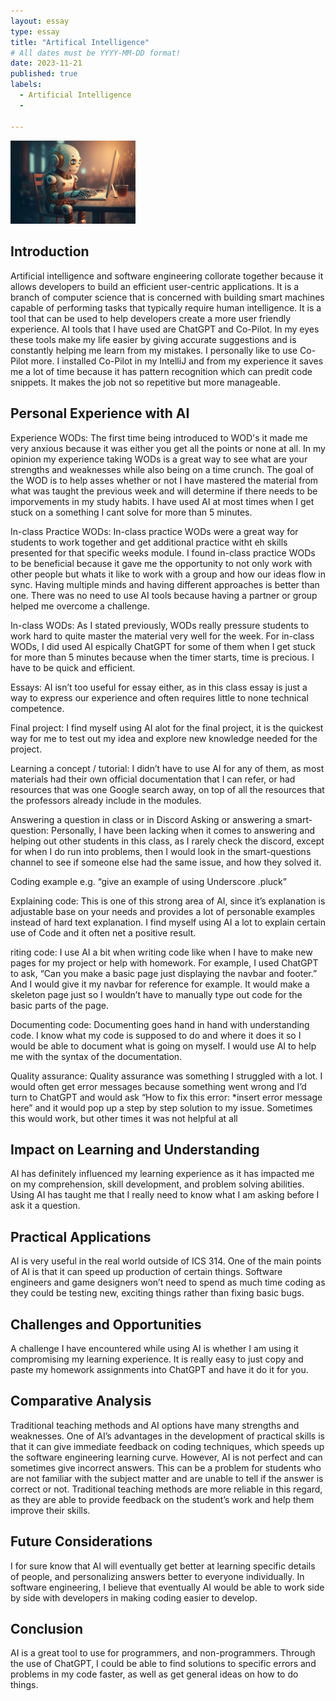 ```yaml
---
layout: essay
type: essay
title: "Artifical Intelligence"
# All dates must be YYYY-MM-DD format!
date: 2023-11-21
published: true
labels:
  - Artificial Intelligence
  - 

---
```


<img width="200px" class="rounded float-start pe-4" src="../img/robot.jpeg"  alt=""> 

## Introduction

Artificial intelligence and software engineering collorate together because it allows developers to build an efficient user-centric applications. It is a branch of computer science that is concerned with building smart machines capable of performing tasks that typically require human intelligence. It is a tool that can be used to help developers create a more user friendly experience. AI tools that I have used are ChatGPT and Co-Pilot. In my eyes these tools make my life easier by giving accurate suggestions and is constantly helping me learn from my mistakes. I personally like to use Co-Pilot more. I installed Co-Pilot in my IntelliJ and from my experience it saves me a lot of time because it has pattern recognition which can predit code snippets. It makes the job not so repetitive but more manageable. 

## Personal Experience with AI

Experience WODs: The first time being introduced to WOD's it made me very anxious because it was either you get all the points or none at all. In my opinion my experience taking WODs is a great way to see what are your strengths and weaknesses while also being on a time crunch. The goal of the WOD is to help asses whether or not I have mastered the material from what was taught the previous week and will determine if there needs to be imporvements in my study habits. I have used AI at most times when I get stuck on a something I cant solve for more than 5 minutes.

In-class Practice WODs: In-class practice WODs were a great way for students to work together and get additional practice witht eh skills presented for that specific weeks module. I found in-class practice WODs to be beneficial because it gave me the opportunity to not only work with other people but whats it like to work with a group and how our ideas flow in sync. Having multiple minds and having different approaches is better than one. There was no need to use AI tools because having a partner or group helped me overcome a challenge.

In-class WODs: As I stated previously, WODs really pressure students to work hard to quite master the material very well for the week. For in-class WODs, I did used AI espically ChatGPT for some of them when I get stuck for more than 5 minutes because when the timer starts, time is precious. I have to be quick and efficient.

Essays: AI isn’t too useful for essay either, as in this class essay is just a way to express our experience and often requires little to none technical competence.

Final project: I find myself using AI alot for the final project, it is the quickest way for me to test out my idea and explore new knowledge needed for the project.

Learning a concept / tutorial: I didn’t have to use AI for any of them, as most materials had their own official documentation that I can refer, or had resources that was one Google search away, on top of all the resources that the professors already include in the modules.

Answering a question in class or in Discord
Asking or answering a smart-question: Personally, I have been lacking when it comes to answering and helping out other students in this class, as I rarely check the discord, except for when I do run into problems, then I would look in the smart-questions channel to see if someone else had the same issue, and how they solved it.

Coding example e.g. “give an example of using Underscore .pluck”

Explaining code: This is one of this strong area of AI, since it’s explanation is adjustable base on your needs and provides a lot of personable examples instead of hard text explanation. I find myself using AI a lot to explain certain use of Code and it often net a positive result.

riting code: I use AI a bit when writing code like when I have to make new pages for my project or help with homework. For example, I used ChatGPT to ask, “Can you make a basic page just displaying the navbar and footer.” And I would give it my navbar for reference for example. It would make a skeleton page just so I wouldn’t have to manually type out code for the basic parts of the page.

Documenting code: Documenting goes hand in hand with understanding code. I know what my code is supposed to do and where it does it so I would be able to document what is going on myself. I would use AI to help me with the syntax of the documentation.

Quality assurance: Quality assurance was something I struggled with a lot. I would often get error messages because something went wrong and I’d turn to ChatGPT and would ask “How to fix this error: *insert error message here” and it would pop up a step by step solution to my issue. Sometimes this would work, but other times it was not helpful at all

## Impact on Learning and Understanding

AI has definitely influenced my learning experience as it has impacted me on my comprehension, skill development, and problem solving abilities. Using AI has taught me that I really need to know what I am asking before I ask it a question.

## Practical Applications

AI is very useful in the real world outside of ICS 314. One of the main points of AI is that it can speed up production of certain things. Software engineers and game designers won’t need to spend as much time coding as they could be testing new, exciting things rather than fixing basic bugs.

## Challenges and Opportunities
A challenge I have encountered while using AI is whether I am using it compromising my learning experience. It is really easy to just copy and paste my homework assignments into ChatGPT and have it do it for you.

## Comparative Analysis

Traditional teaching methods and AI options have many strengths and weaknesses. One of AI’s advantages in the development of practical skills is that it can give immediate feedback on coding techniques, which speeds up the software engineering learning curve. However, AI is not perfect and can sometimes give incorrect answers. This can be a problem for students who are not familiar with the subject matter and are unable to tell if the answer is correct or not. Traditional teaching methods are more reliable in this regard, as they are able to provide feedback on the student’s work and help them improve their skills.

## Future Considerations

I for sure know that AI will eventually get better at learning specific details of people, and personalizing answers better to everyone individually. In software engineering, I believe that eventually AI would be able to work side by side with developers in making coding easier to develop.

## Conclusion

AI is a great tool to use for programmers, and non-programmers. Through the use of ChatGPT, I could be able to find solutions to specific errors and problems in my code faster, as well as get general ideas on how to do things.
